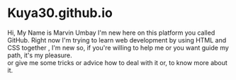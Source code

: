 # Kuya30.github.io
Hi, My Name is Marvin Umbay I'm new here on this platform you called GitHub. Right now I'm trying to learn web development by using HTML and CSS together , I'm new so, if you're willing to help me or you want guide my path, it's my pleasure.  
or give me some tricks or advice how to deal with it or, to know more about it.
